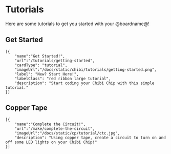 # Tutorials 

Here are some tutorials to get you started with your @boardname@! 

## Get Started

```codecard
[{
    "name":"Get Started!", 
    "url":"/tutorials/getting-started",
    "cardType": "tutorial",
    "imageUrl":"/docs/static/chibi/tutorials/getting-started.png",
    "label": "New? Start Here!",
    "labelClass": "red ribbon large tutorial",
    "description": "Start coding your Chibi Chip with this simple tutorial."
}]
```

## Copper Tape 

```codecard
[{
    "name":"Complete the Circuit!", 
    "url":"/make/complete-the-circuit", 
    "imageUrl":"/docs/static/cp/tutorial/ctc.jpg",
    "description": "Using copper tape, create a circuit to turn on and off some LED lights on your Chibi Chip!"
}]
```
